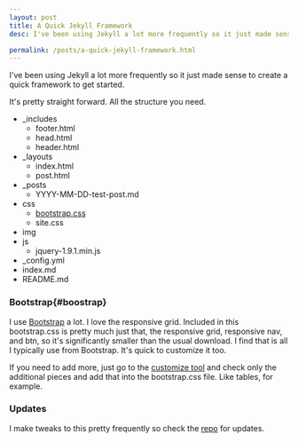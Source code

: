 ```yaml
---
layout: post
title: A Quick Jekyll Framework
desc: I've been using Jekyll a lot more frequently so it just made sense to create a quick framework to get started. <strong>Quick and straightforward.</strong>

permalink: /posts/a-quick-jekyll-framework.html
---
```

I've been using Jekyll a lot more frequently so it just made sense to create a quick framework to get started.

It's pretty straight forward. All the structure you need.

- _includes
  - footer.html
  - head.html
  - header.html
- _layouts
  - index.html
  - post.html
- _posts
  - YYYY-MM-DD-test-post.md
- css
  - [bootstrap.css](#bootstrap)
  - site.css
- img
- js
  - jquery-1.9.1.min.js
- _config.yml
- index.md
- README.md

### Bootstrap{#boostrap}

I use [Bootstrap](http://twitter.github.io/bootstrap/) a lot. I love the responsive grid. Included in this bootstrap.css is pretty much just that, the responsive grid, responsive nav, and btn, so it's significantly smaller than the usual download. I find that is all I typically use from Bootstrap. It's quick to customize it too.

If you need to add more, just go to the [customize tool](http://twitter.github.io/bootstrap/customize.html) and check only the additional pieces and add that into the bootstrap.css file. Like tables, for example.

### Updates

I make tweaks to this pretty frequently so check the [repo](https://github.com/awolfe76/jekyll-framework) for updates.
